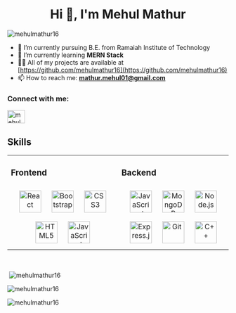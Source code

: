 
<!--
**mehulmathur16/mehulmathur16** is a ✨ _special_ ✨ repository because its `README.md` (this file) appears on your GitHub profile.

Here are some ideas to get you started:

- 🔭 I’m currently working on ...
- 🌱 I’m currently learning ...
- 👯 I’m looking to collaborate on ...
- 🤔 I’m looking for help with ...
- 💬 Ask me about ...
- 📫 How to reach me: ...
- 😄 Pronouns: ...
- ⚡ Fun fact: ...
-->

<h1 align="center">Hi 👋, I'm Mehul Mathur</h1>
<p align="left"> <img src="https://komarev.com/ghpvc/?username=mehulmathur16&label=Profile%20views&color=0e75b6&style=flat" alt="mehulmathur16" /> </p>

- 🔭 I’m currently pursuing B.E. from Ramaiah Institute of Technology 
- 🌱 I’m currently learning <strong>MERN Stack</strong>
- 👨‍💻 All of my projects are available at [https://github.com/mehulmathur16](https://github.com/mehulmathur16)
- 📫 How to reach me: **mathur.mehul01@gmail.com**



<h3 align="left">Connect with me:</h3>
<p align="left">
<a href="https://www.linkedin.com/in/mehul-mathur-962b1a193" target="blank"><img align="center" src="https://raw.githubusercontent.com/rahuldkjain/github-profile-readme-generator/master/src/images/icons/Social/linked-in-alt.svg" alt="mehulmathur16" height="30" width="40" /></a>
</p>

## Skills  
<table><tr><td valign="top" width="33%">

### Frontend  
<div align="center">  
<img style="margin: 10px" src="https://profilinator.rishav.dev/skills-assets/react-original-wordmark.svg" alt="React" height="50" />  
<img style="margin: 10px" src="https://profilinator.rishav.dev/skills-assets/bootstrap-plain.svg" alt="Bootstrap" height="50" />  
<img style="margin: 10px" src="https://profilinator.rishav.dev/skills-assets/css3-original-wordmark.svg" alt="CSS3" height="50" />  
<img style="margin: 10px" src="https://profilinator.rishav.dev/skills-assets/html5-original-wordmark.svg" alt="HTML5" height="50" />  
<img style="margin: 10px" src="https://profilinator.rishav.dev/skills-assets/javascript-original.svg" alt="JavaScript" height="50" />  
</div></td><td valign="top" width="33%">

### Backend  
<div align="center">  
<img style="margin: 10px" src="https://profilinator.rishav.dev/skills-assets/javascript-original.svg" alt="JavaScript" height="50" />  
<img style="margin: 10px" src="https://profilinator.rishav.dev/skills-assets/mongodb-original-wordmark.svg" alt="MongoDB" height="50" />  
<img style="margin: 10px" src="https://profilinator.rishav.dev/skills-assets/nodejs-original-wordmark.svg" alt="Node.js" height="50" />  
<img style="margin: 10px" src="https://profilinator.rishav.dev/skills-assets/express-original-wordmark.svg" alt="Express.js" height="50" />  
<img style="margin: 10px" src="https://profilinator.rishav.dev/skills-assets/git-scm-icon.svg" alt="Git" height="50" />  
<img style="margin: 10px" src="https://profilinator.rishav.dev/skills-assets/cplusplus-original.svg" alt="C++" height="50" />  
</div></td></tr></table>  


<br/>  

<p>&nbsp;<img align="center" src="https://github-readme-stats.vercel.app/api?username=mehulmathur16&show_icons=true&locale=en" alt="mehulmathur16" /></p>
<p><img align="center" src="https://github-readme-streak-stats.herokuapp.com/?user=mehulmathur16&" alt="mehulmathur16" /></p>

<p><img align="center" src="https://github-readme-stats.vercel.app/api/top-langs?username=mehulmathur16&show_icons=true&locale=en&layout=compact" alt="mehulmathur16" /></p>
